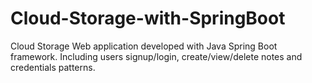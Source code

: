 # Cloud-Storage-with-SpringBoot
Cloud Storage Web application developed with Java Spring Boot framework. Including users signup/login, create/view/delete notes and credentials patterns.
